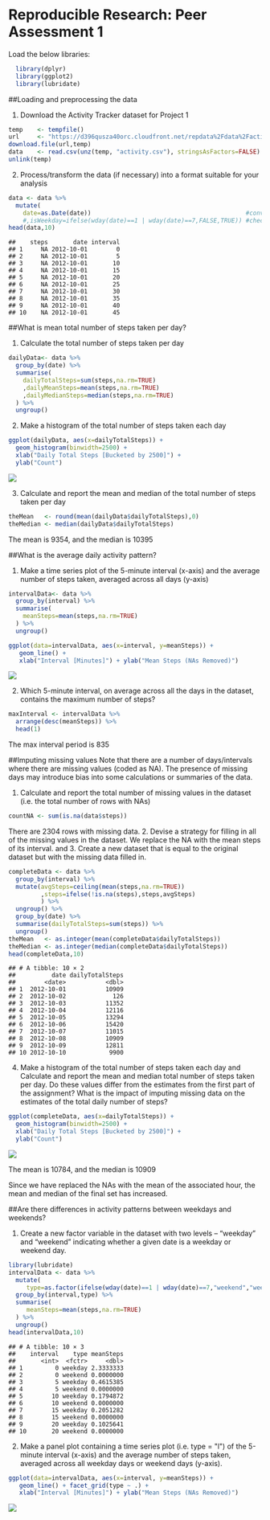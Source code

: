 # Reproducible Research: Peer Assessment 1
Load the below libraries:

```r
  library(dplyr)
  library(ggplot2)
  library(lubridate)
```
##Loading and preprocessing the data
1. Download the Activity Tracker dataset for Project 1

```r
temp 	<- tempfile()
url		<- "https://d396qusza40orc.cloudfront.net/repdata%2Fdata%2Factivity.zip"
download.file(url,temp)
data 	<- read.csv(unz(temp, "activity.csv"), stringsAsFactors=FALSE)
unlink(temp)
```
2. Process/transform the data (if necessary) into a format suitable for your analysis

```r
data <- data %>%
  mutate(
    date=as.Date(date))                                           #convert date to R date type
    #,isWeekday=ifelse(wday(date)==1 | wday(date)==7,FALSE,TRUE)) #check if a weekday
head(data,10)
```

```
##    steps       date interval
## 1     NA 2012-10-01        0
## 2     NA 2012-10-01        5
## 3     NA 2012-10-01       10
## 4     NA 2012-10-01       15
## 5     NA 2012-10-01       20
## 6     NA 2012-10-01       25
## 7     NA 2012-10-01       30
## 8     NA 2012-10-01       35
## 9     NA 2012-10-01       40
## 10    NA 2012-10-01       45
```
##What is mean total number of steps taken per day?
1. Calculate the total number of steps taken per day

```r
dailyData<- data %>%
  group_by(date) %>%
  summarise(
    dailyTotalSteps=sum(steps,na.rm=TRUE)
    ,dailyMeanSteps=mean(steps,na.rm=TRUE)
    ,dailyMedianSteps=median(steps,na.rm=TRUE)
  ) %>%
  ungroup() 
```
2.  Make a histogram of the total number of steps taken each day

```r
ggplot(dailyData, aes(x=dailyTotalSteps)) + 
  geom_histogram(binwidth=2500) +
  xlab("Daily Total Steps [Bucketed by 2500]") + 
  ylab("Count")
```

![](PA1_template_files/figure-html/unnamed-chunk-5-1.png)<!-- -->

3. Calculate and report the mean and median of the total number of steps taken per day

```r
theMean   <- round(mean(dailyData$dailyTotalSteps),0)
theMedian <- median(dailyData$dailyTotalSteps)
```
The mean is 9354, and the median is 10395

##What is the average daily activity pattern?
1. Make a time series plot of the 5-minute interval (x-axis) and the average number of steps taken, averaged across all days (y-axis)

```r
intervalData<- data %>%
  group_by(interval) %>%
  summarise(
    meanSteps=mean(steps,na.rm=TRUE)
  ) %>%
  ungroup() 

ggplot(data=intervalData, aes(x=interval, y=meanSteps)) +
   geom_line() +
   xlab("Interval [Minutes]") + ylab("Mean Steps (NAs Removed)")
```

![](PA1_template_files/figure-html/unnamed-chunk-7-1.png)<!-- -->

2. Which 5-minute interval, on average across all the days in the dataset, contains the maximum number of steps?

```r
maxInterval <- intervalData %>% 
  arrange(desc(meanSteps)) %>% 
  head(1)
```
The max interval period is 835

##Imputing missing values
Note that there are a number of days/intervals where there are missing values (coded as NA). The presence of missing days may introduce bias into some calculations or summaries of the data.

1. Calculate and report the total number of missing values in the dataset (i.e. the total number of rows with NAs)

```r
countNA <- sum(is.na(data$steps))
```
There are 2304 rows with missing data.
2. Devise a strategy for filling in all of the missing values in the dataset. We replace the NA with the mean steps of its interval. and 3. Create a new dataset that is equal to the original dataset but with the missing data filled in.

```r
completeData <- data %>%
  group_by(interval) %>%
  mutate(avgSteps=ceiling(mean(steps,na.rm=TRUE))
         ,steps=ifelse(!is.na(steps),steps,avgSteps)
         ) %>%
  ungroup() %>%
  group_by(date) %>%
  summarise(dailyTotalSteps=sum(steps)) %>%
  ungroup()
theMean   <- as.integer(mean(completeData$dailyTotalSteps))
theMedian <- as.integer(median(completeData$dailyTotalSteps))
head(completeData,10)
```

```
## # A tibble: 10 × 2
##          date dailyTotalSteps
##        <date>           <dbl>
## 1  2012-10-01           10909
## 2  2012-10-02             126
## 3  2012-10-03           11352
## 4  2012-10-04           12116
## 5  2012-10-05           13294
## 6  2012-10-06           15420
## 7  2012-10-07           11015
## 8  2012-10-08           10909
## 9  2012-10-09           12811
## 10 2012-10-10            9900
```

4. Make a histogram of the total number of steps taken each day and Calculate and report the mean and median total number of steps taken per day. Do these values differ from the estimates from the first part of the assignment? What is the impact of imputing missing data on the estimates of the total daily number of steps?

```r
ggplot(completeData, aes(x=dailyTotalSteps)) + 
  geom_histogram(binwidth=2500) +
  xlab("Daily Total Steps [Bucketed by 2500]") + 
  ylab("Count")
```

![](PA1_template_files/figure-html/unnamed-chunk-11-1.png)<!-- -->

The mean is 10784, and the median is 10909

Since we have replaced the NAs with the mean of the associated hour, the mean and median of the final set has increased.

##Are there differences in activity patterns between weekdays and weekends?

1. Create a new factor variable in the dataset with two levels – “weekday” and “weekend” indicating whether a given date is a weekday or weekend day.

```r
library(lubridate)
intervalData <- data %>%
  mutate(
     type=as.factor(ifelse(wday(date)==1 | wday(date)==7,"weekend","weekday"))) %>%
  group_by(interval,type) %>%
  summarise(
     meanSteps=mean(steps,na.rm=TRUE)
  ) %>%
  ungroup() 
head(intervalData,10)
```

```
## # A tibble: 10 × 3
##    interval    type meanSteps
##       <int>  <fctr>     <dbl>
## 1         0 weekday 2.3333333
## 2         0 weekend 0.0000000
## 3         5 weekday 0.4615385
## 4         5 weekend 0.0000000
## 5        10 weekday 0.1794872
## 6        10 weekend 0.0000000
## 7        15 weekday 0.2051282
## 8        15 weekend 0.0000000
## 9        20 weekday 0.1025641
## 10       20 weekend 0.0000000
```

2. Make a panel plot containing a time series plot (i.e. type = "l") of the 5-minute interval (x-axis) and the average number of steps taken, averaged across all weekday days or weekend days (y-axis). 


```r
ggplot(data=intervalData, aes(x=interval, y=meanSteps)) +
   geom_line() + facet_grid(type ~ .) +
   xlab("Interval [Minutes]") + ylab("Mean Steps (NAs Removed)") 
```

![](PA1_template_files/figure-html/unnamed-chunk-13-1.png)<!-- -->









